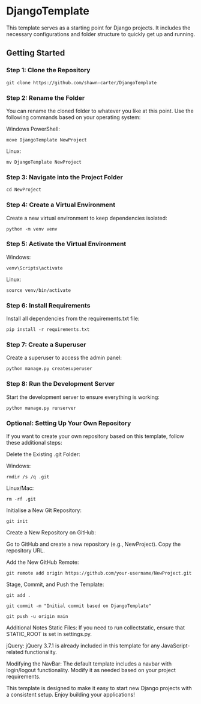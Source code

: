 # DjangoTemplate

This template serves as a starting point for Django projects. It includes the necessary configurations and folder structure to quickly get up and running.

## Getting Started

### Step 1: Clone the Repository

`git clone https://github.com/shawn-carter/DjangoTemplate`

### Step 2: Rename the Folder
You can rename the cloned folder to whatever you like at this point. Use the following commands based on your operating system:

Windows PowerShell:

`move DjangoTemplate NewProject`

Linux:

`mv DjangoTemplate NewProject`

### Step 3: Navigate into the Project Folder

`cd NewProject`

### Step 4: Create a Virtual Environment
Create a new virtual environment to keep dependencies isolated:

`python -m venv venv`

### Step 5: Activate the Virtual Environment

Windows:

`venv\Scripts\activate`

Linux:

`source venv/bin/activate`

### Step 6: Install Requirements
Install all dependencies from the requirements.txt file:

`pip install -r requirements.txt`

### Step 7: Create a Superuser
Create a superuser to access the admin panel:

`python manage.py createsuperuser`

### Step 8: Run the Development Server
Start the development server to ensure everything is working:

`python manage.py runserver`

### Optional: Setting Up Your Own Repository
If you want to create your own repository based on this template, follow these additional steps:

Delete the Existing .git Folder:

Windows:

`rmdir /s /q .git`

Linux/Mac:

`rm -rf .git`

Initialise a New Git Repository:

`git init`

Create a New Repository on GitHub:

Go to GitHub and create a new repository (e.g., NewProject). Copy the repository URL.

Add the New GitHub Remote:

`git remote add origin https://github.com/your-username/NewProject.git`

Stage, Commit, and Push the Template:

`git add .`

`git commit -m "Initial commit based on DjangoTemplate"`

`git push -u origin main`

Additional Notes
Static Files: If you need to run collectstatic, ensure that STATIC_ROOT is set in settings.py.

jQuery: jQuery 3.7.1 is already included in this template for any JavaScript-related functionality.

Modifying the NavBar: The default template includes a navbar with login/logout functionality. Modify it as needed based on your project requirements.

This template is designed to make it easy to start new Django projects with a consistent setup. Enjoy building your applications!
